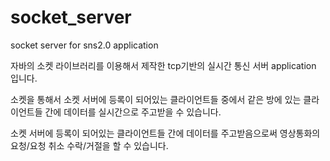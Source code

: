 # socket_server
socket server for sns2.0 application

자바의 소켓 라이브러리를 이용해서 제작한 tcp기반의 실시간 통신 서버 application 입니다.

소켓을 통해서 소켓 서버에 등록이 되어있는 클라이언트들 중에서 같은 방에 있는 클라이언트들 간에 데이터를 실시간으로 주고받을 수 있습니다. 

소켓 서버에 등록이 되어있는 클라이언트들 간에 데이터를 주고받음으로써 영상통화의 요청/요청 취소 수락/거절을 할 수 있습니다. 
